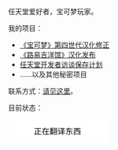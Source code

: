 任天堂爱好者，宝可梦玩家。

我的项目：

- [《宝可梦》第四世代汉化修正](https://xzonn.top/PokemonChineseTranslationRevise/)
- [《路易吉洋馆》汉化发布](https://xzonn.top/LuigiMansion/)
- [任天堂开发者访谈保存计划](https://ninterviews.xzonn.top/)
- ……以及其他秘密项目

联系方式：[请见这里](https://xzonn.top/xzonn.html)。

目前状态：

<img src="Status.svg" alt="目前状态" width="200" height="50" />